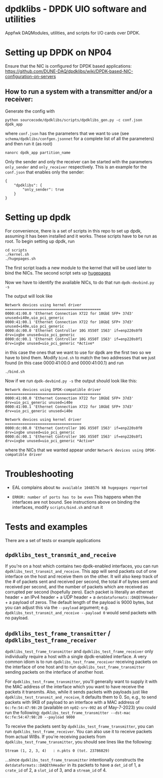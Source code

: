 # dpdklibs - DPDK UIO software and utilities 
Appfwk DAQModules, utilities, and scripts for I/O cards over DPDK.

# Setting up DPDK on NP04
Ensure that the NIC is configured for DPDK based applications:
https://github.com/DUNE-DAQ/dpdklibs/wiki/DPDK-based-NIC-configuration-on-servers

## How to run a system with a transmitter and/or a receiver:
Generate the config with
```
python sourcecode/dpdklibs/scripts/dpdklibs_gen.py -c conf.json dpdk_app
```

where `conf.json` has the parameters that we want to use (see
`schema/dpdklibs/confgen.jsonnet` for a complete list of all the parameters) and
then run it (as root)

```
nanorc dpdk_app partition_name
```

Only the sender and only the receiver can be started with the parameters
`only_sender` and `only_receiver` respectively. This is an example for the
`conf.json` that enables only the sender:

```
{
    "dpdklibs": {
        "only_sender": true
    }
}
```

# Setting up dpdk
For convenience, there is a set of scripts in this repo to set up dpdk, assuming
it has been installed and it works. These scripts have to be run as root. To
begin setting up dpdk, run

```
cd scripts
./kernel.sh
./hugepages.sh
```

The first script loads a new module to the kernel that will be used later to
bind the NICs. The second script sets up [hugepages](https://wiki.debian.org/Hugepages)

Now we have to identify the available NICs, to do that run `dpdk-devbind.py -s`

The output will look like
```
Network devices using kernel driver
============================================
0000:41:00.0 'Ethernet Connection X722 for 10GbE SFP+ 37d3' unused=i40e,uio_pci_generic
0000:41:00.1 'Ethernet Connection X722 for 10GbE SFP+ 37d3' unused=i40e,uio_pci_generic
0000:dc:00.0 'Ethernet Controller 10G X550T 1563' if=enp220s0f0 drv=ixgbe unused=uio_pci_generic 
0000:dc:00.1 'Ethernet Controller 10G X550T 1563' if=enp220s0f1 drv=ixgbe unused=uio_pci_generic *Active*
```
in this case the ones that we want to use for dpdk are the first two so we have to bind them. Modify `bind.sh`
to match the two addresses that we just found (in this case 0000:41:00.0 and 0000:41:00.1) and run
```
./bind.sh
```

Now if we run `dpdk-devbind.py -s` the output should look like this:
```
Network devices using DPDK-compatible driver
============================================
0000:41:00.0 'Ethernet Connection X722 for 10GbE SFP+ 37d3' drv=uio_pci_generic unused=i40e
0000:41:00.1 'Ethernet Connection X722 for 10GbE SFP+ 37d3' drv=uio_pci_generic unused=i40e

Network devices using kernel driver
===================================
0000:dc:00.0 'Ethernet Controller 10G X550T 1563' if=enp220s0f0 drv=ixgbe unused=uio_pci_generic 
0000:dc:00.1 'Ethernet Controller 10G X550T 1563' if=enp220s0f1 drv=ixgbe unused=uio_pci_generic *Active*
```
where the NICs that we wanted appear under `Network devices using DPDK-compatible driver`

# Troubleshooting

* EAL complains about `No available 1048576 kB hugepages reported`

* `ERROR: number of ports has to be even`
  This happens when the interfaces are not bound. See instructions above on
  binding the interfaces, modify `scripts/bind.sh` and run it


# Tests and examples
There are a set of tests or example applications

## `dpdklibs_test_transmit_and_receive`
If you're on a host which contains two dpdk-enabled interfaces, you can run `dpdklibs_test_transmit_and_receive`. This app will send packets out of one interface on the host and receive them on the other. It will also keep track of the # of packets sent and received per second, the total # of bytes sent and received per second, and the number of packets which are received as corrupted per second (hopefully zero). Each packet is literally an ethernet header + an IPv4 header + a UDP header + a `detdataformats::DAQEthHeader` + a payload of zeros. The default length of the payload is 9000 bytes, but you can adjust this via the `--payload` argument; e.g. `dpdklibs_test_transmit_and_receive --payload 0` would send packets with no payload. 

##  `dpdklibs_test_frame_transmitter` / `dpdklibs_test_frame_receiver`

`dpdklibs_test_frame_transmitter` and `dpdklibs_test_frame_receiver` only individually require a host with a single dpdk-enabled interface. A very common idiom is to run `dpdklibs_test_frame_receiver` receiving packets on the interface of one host and to run `dpdklibs_test_frame_transmitter` sending packets on the interface of another host. 

For `dpdklibs_test_frame_transmitter`, you'll generally want to supply it with the MAC address of the interface which you want to have receive the packets it transmits. Also, while it sends packets with payloads just like `dpdklibs_test_transmit_and_receive`, it defaults them to 0. So, e.g., to send packets with 9KB of payload to an interface with a MAC address of `6c:fe:54:47:98:20` (available on `np02-srv-002` as of May-7-2023) you could run the following: `dpdklibs_test_frame_transmitter --dst-mac 6c:fe:54:47:98:20 --payload 9000`

To receive the packets sent by `dpdklibs_test_frame_transmitter`, you can run `dpdklibs_test_frame_receiver`. You can also use it to receive packets from actual WIBs. If you're receiving packets from `dpdklibs_test_frame_transmitter`, you should see lines like the following:
```
Stream (1, 2, 3, 4)   : n.pkts 0 (tot. 23786829)
```
...since `dpdklibs_test_frame_transmitter` intentionally constructs the `detdataformats::DAQEthHeader` in its packets to have a `det_id` of 1, a `crate_id` of 2, a `slot_id` of 3, and a `stream_id` of 4.  


  
